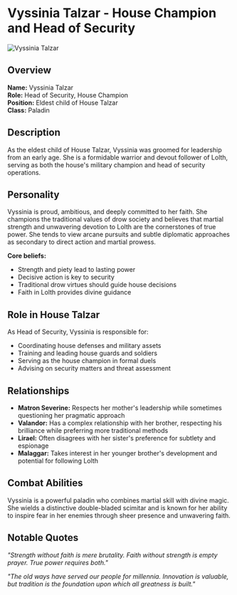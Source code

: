 # Vyssinia Talzar - House Champion and Head of Security

<link rel="stylesheet" href="../drow_theme.css">

![Vyssinia Talzar](images/vyssinia_gala.webp)

## Overview
**Name:** Vyssinia Talzar  
**Role:** Head of Security, House Champion  
**Position:** Eldest child of House Talzar  
**Class:** Paladin  

## Description
As the eldest child of House Talzar, Vyssinia was groomed for leadership from an early age. She is a formidable warrior and devout follower of Lolth, serving as both the house's military champion and head of security operations.

## Personality
Vyssinia is proud, ambitious, and deeply committed to her faith. She champions the traditional values of drow society and believes that martial strength and unwavering devotion to Lolth are the cornerstones of true power. She tends to view arcane pursuits and subtle diplomatic approaches as secondary to direct action and martial prowess.

**Core beliefs:**
- Strength and piety lead to lasting power
- Decisive action is key to security
- Traditional drow virtues should guide house decisions
- Faith in Lolth provides divine guidance

## Role in House Talzar
As Head of Security, Vyssinia is responsible for:
- Coordinating house defenses and military assets
- Training and leading house guards and soldiers  
- Serving as the house champion in formal duels
- Advising on security matters and threat assessment

## Relationships
- **Matron Severine:** Respects her mother's leadership while sometimes questioning her pragmatic approach
- **Valandor:** Has a complex relationship with her brother, respecting his brilliance while preferring more traditional methods
- **Lirael:** Often disagrees with her sister's preference for subtlety and espionage
- **Malaggar:** Takes interest in her younger brother's development and potential for following Lolth

## Combat Abilities
Vyssinia is a powerful paladin who combines martial skill with divine magic. She wields a distinctive double-bladed scimitar and is known for her ability to inspire fear in her enemies through sheer presence and unwavering faith.

## Notable Quotes
*"Strength without faith is mere brutality. Faith without strength is empty prayer. True power requires both."*

*"The old ways have served our people for millennia. Innovation is valuable, but tradition is the foundation upon which all greatness is built."*